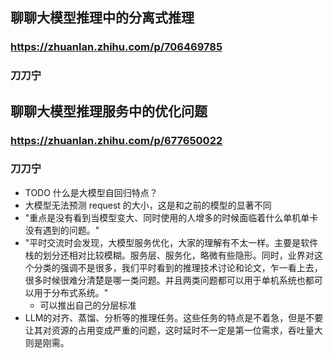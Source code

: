 ## 聊聊大模型推理中的分离式推理
### https://zhuanlan.zhihu.com/p/706469785
### 刀刀宁


## 聊聊大模型推理服务中的优化问题
### https://zhuanlan.zhihu.com/p/677650022
### 刀刀宁
- TODO 什么是大模型自回归特点？
- 大模型无法预测 request 的大小，这是和之前的模型的显著不同
- "重点是没有看到当模型变大、同时使用的人增多的时候面临着什么单机单卡没有遇到的问题。"
- "平时交流时会发现，大模型服务优化，大家的理解有不太一样。主要是软件栈的划分还相对比较模糊。服务层、服务化，略微有些隐形。同时，业界对这个分类的强调不是很多，我们平时看到的推理技术讨论和论文，乍一看上去，很多时候很难分清楚是哪一类问题。并且两类问题都可以用于单机系统也都可以用于分布式系统。"
    - 可以推出自己的分层标准
- LLM的对齐、蒸馏、分析等的推理任务。这些任务的特点是不着急，但是不要让其对资源的占用变成严重的问题，这时延时不一定是第一位需求，吞吐量大则是刚需。
